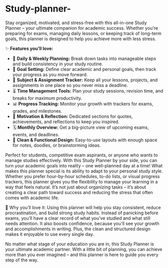 # Study-planner-
Stay organized, motivated, and stress-free with this all-in-one Study Planner – your ultimate companion for academic success. Whether you’re preparing for exams, managing daily lessons, or keeping track of long-term goals, this planner is designed to help you achieve more with less stress.

✨ **Features you’ll love:**

* 📅 **Daily & Weekly Planning:** Break down tasks into manageable steps and build consistency in your study routine.
* 🎯 **Goal Setting:** Define clear academic and personal goals, then track your progress as you move forward.
* 📝 **Subject & Assignment Tracker:** Keep all your lessons, projects, and assignments in one place so you never miss a deadline.
* ⏳ **Time Management Tools:** Plan your study sessions, revision time, and breaks for maximum productivity.
* 📊 **Progress Tracking:** Monitor your growth with trackers for exams, grades, and milestones.
* 🌟 **Motivation & Reflection:** Dedicated sections for quotes, achievements, and reflections to keep you inspired.
* 🗓️ **Monthly Overview:** Get a big-picture view of upcoming exams, events, and deadlines.
* 🎨 **Clean & Functional Design:** Easy-to-use layouts with enough space for notes, doodles, or brainstorming ideas.

Perfect for students, competitive exam aspirants, or anyone who wants to manage studies effectively. With this Study Planner by your side, you can turn your academic goals into reality – one well-planned day at a time!
What makes this planner special is its ability to adapt to your personal study style. Whether you prefer hour-by-hour schedules, to-do lists, or visual progress trackers, this planner gives you the flexibility to manage your learning in a way that feels natural. It’s not just about organizing tasks – it’s about creating a clear path toward success and reducing the stress that often comes with academic life.

📘 Why you’ll love it:
Using this planner will help you stay consistent, reduce procrastination, and build strong study habits. Instead of panicking before exams, you’ll have a clear record of what you’ve studied and what still needs attention. It also boosts confidence, because you’ll see your growth and accomplishments in writing. Plus, the clean and structured design makes it enjoyable to use every single day.

No matter what stage of your education you are in, this Study Planner is your ultimate academic partner. With a little bit of planning, you can achieve more than you ever imagined – and this planner is here to guide you every step of the way.
